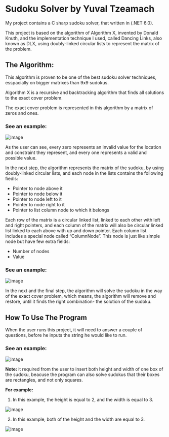 # Sudoku Solver by Yuval Tzeamach
My project contains a C sharp sudoku solver, that written in (.NET 6.0).

This project is based on the algorithm of Algorithm X, invented by Donald Knuth, and the 
implementation technique I used, called Dancing Links, also known as DLX, 
using doubly-linked circular lists to represent the matrix of the problem.

## The Algorithm:
This algorithm is proven to be one of the best sudoku solver techniques, esspacially on bigger 
matrixes than 9x9 sudokus.

Algorithm X is a recursive and backtracking algorithm that finds all solutions 
to the exact cover problem.

The exact cover problem is represented in this algorithm by a matrix of zeros and ones.

### See an example:

![image](https://user-images.githubusercontent.com/117098093/212727355-173c2f7c-1231-4b8f-9fa7-1d508143d73d.png)

As the user can see, every zero represents an invalid value for the location and constraint 
they represent, and every one represents a valid and possible value.

In the next step, the algorithm represents the matrix of the sudoku, by using doubly-linked 
circular lists, and each node in the lists contains the following fiedls:
- Pointer to node above it
- Pointer to node below it
- Pointer to node left to it
- Pointer to node right to it
- Pointer to list column node to which it belongs

Each row of the matrix is a circular linked list, linked to each other with left
and right pointers, and each column of the matrix will also be circular linked list linked to 
each above with up and down pointer. Each column list includes a special node called “ColumnNode”. 
This node is just like simple node but have few extra fields:
- Number of nodes
- Value

### See an example:

![image](https://user-images.githubusercontent.com/117098093/212703954-09041585-577b-45fe-abb3-c40cf573f168.png)


In the next and the final step, the algorithm will solve the sudoku in the way of the exact cover 
problem, which means, the algorithm will remove and restore, until it finds the right combination-
the solution of the sudoku. 


## How To Use The Program
When the user runs this project, it will need to answer a couple of questions, before he inputs
the string he would like to run.

### See an example:
![image](https://user-images.githubusercontent.com/117098093/212714501-1b605db9-6b63-46ab-bd0b-18a79d0620d8.png)

**Note:**
it required from the user to insert both height and width of one box of the sudoku,
beacuse the program can also solve sudokus that their boxes are rectangles, and not only squares.

**For example:**

1. In this example, the height is equal to 2, and the width is equal to 3.

![image](https://user-images.githubusercontent.com/117098093/212716896-daef0f17-5ac7-4c36-ae4f-7587e15cb9a8.png)

2. In this example, both of the height and the width are equal to 3.

![image](https://user-images.githubusercontent.com/117098093/212717752-fc6049a3-fead-416b-9ae8-4e44a0388dbd.png)
